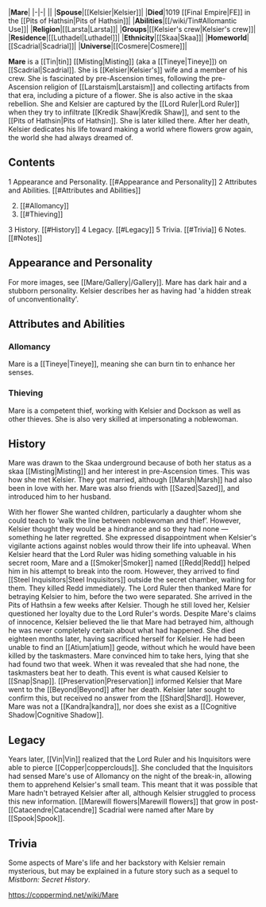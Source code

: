 |**Mare**|
|-|-|
||
|**Spouse**|[[Kelsier\|Kelsier]]|
|**Died**|1019 [[Final Empire\|FE]] in the [[Pits of Hathsin\|Pits of Hathsin]]|
|**Abilities**|[[/wiki/Tin#Allomantic Use]]|
|**Religion**|[[Larsta\|Larsta]]|
|**Groups**|[[Kelsier's crew\|Kelsier's crew]]|
|**Residence**|[[Luthadel\|Luthadel]]|
|**Ethnicity**|[[Skaa\|Skaa]]|
|**Homeworld**|[[Scadrial\|Scadrial]]|
|**Universe**|[[Cosmere\|Cosmere]]|

**Mare** is a [[Tin\|tin]] [[Misting\|Misting]] (aka a [[Tineye\|Tineye]]) on [[Scadrial\|Scadrial]]. She is [[Kelsier\|Kelsier's]] wife and a member of his crew. She is fascinated by pre-Ascension times, following the pre-Ascension religion of [[Larstaism\|Larstaism]] and collecting artifacts from that era, including a picture of a flower. She is also active in the skaa rebellion. She and Kelsier are captured by the [[Lord Ruler\|Lord Ruler]] when they try to infiltrate [[Kredik Shaw\|Kredik Shaw]], and sent to the [[Pits of Hathsin\|Pits of Hathsin]]. She is later killed there. After her death, Kelsier dedicates his life toward making a world where flowers grow again, the world she had always dreamed of.

## Contents

1 Appearance and Personality. [[#Appearance and Personality]] 
2 Attributes and Abilities. [[#Attributes and Abilities]] 

2. [[#Allomancy]] 
2. [[#Thieving]] 


3 History. [[#History]] 
4 Legacy. [[#Legacy]] 
5 Trivia. [[#Trivia]] 
6 Notes. [[#Notes]] 


## Appearance and Personality
 
For more images, see [[Mare/Gallery\|/Gallery]].
Mare has dark hair and a stubborn personality. Kelsier describes her as having had 'a hidden streak of unconventionality'.

## Attributes and Abilities
### Allomancy
Mare is a [[Tineye\|Tineye]], meaning she can burn tin to enhance her senses.

### Thieving
Mare is a competent thief, working with Kelsier and Dockson as well as other thieves. She is also very skilled at impersonating a noblewoman.

## History
Mare was drawn to the Skaa underground because of both her status as a skaa [[Misting\|Misting]] and her interest in pre-Ascension times. This was how she met Kelsier. They got married, although [[Marsh\|Marsh]] had also been in love with her. Mare was also friends with [[Sazed\|Sazed]], and introduced him to her husband.

  With her flower
She wanted children, particularly a daughter whom she could teach to ‘walk the line between noblewoman and thief’. However, Kelsier thought they would be a hindrance and so they had none — something he later regretted.
She expressed disappointment when Kelsier's vigilante actions against nobles would throw their life into upheaval.
When Kelsier heard that the Lord Ruler was hiding something valuable in his secret room, Mare and a [[Smoker\|Smoker]] named [[Redd\|Redd]] helped him in his attempt to break into the room. However, they arrived to find [[Steel Inquisitors\|Steel Inquisitors]] outside the secret chamber, waiting for them. They killed Redd immediately. The Lord Ruler then thanked Mare for betraying Kelsier to him, before the two were separated.
She arrived in the Pits of Hathsin a few weeks after Kelsier. Though he still loved her, Kelsier questioned her loyalty due to the Lord Ruler's words. Despite Mare's claims of innocence, Kelsier believed the lie that Mare had betrayed him, although he was never completely certain about what had happened. She died eighteen months later, having sacrificed herself for Kelsier. He had been unable to find an [[Atium\|atium]] geode, without which he would have been killed by the taskmasters. Mare convinced him to take hers, lying that she had found two that week. When it was revealed that she had none, the taskmasters beat her to death. This event is what caused Kelsier to [[Snap\|Snap]].
[[Preservation\|Preservation]] informed Kelsier that Mare went to the [[Beyond\|Beyond]] after her death. Kelsier later sought to confirm this, but received no answer from the [[Shard\|Shard]]. However, Mare was not a [[Kandra\|kandra]], nor does she exist as a [[Cognitive Shadow\|Cognitive Shadow]].

## Legacy
 
Years later, [[Vin\|Vin]] realized that the Lord Ruler and his Inquisitors were able to pierce [[Copper\|copperclouds]]. She concluded that the Inquisitors had sensed Mare's use of Allomancy on the night of the break-in, allowing them to apprehend Kelsier's small team. This meant that it was possible that Mare hadn't betrayed Kelsier after all, although Kelsier struggled to process this new information.
[[Marewill flowers\|Marewill flowers]] that grow in post-[[Catacendre\|Catacendre]] Scadrial were named after Mare by [[Spook\|Spook]].

## Trivia
Some aspects of Mare's life and her backstory with Kelsier remain mysterious, but may be explained in a future story such as a sequel to *Mistborn: Secret History*.




https://coppermind.net/wiki/Mare